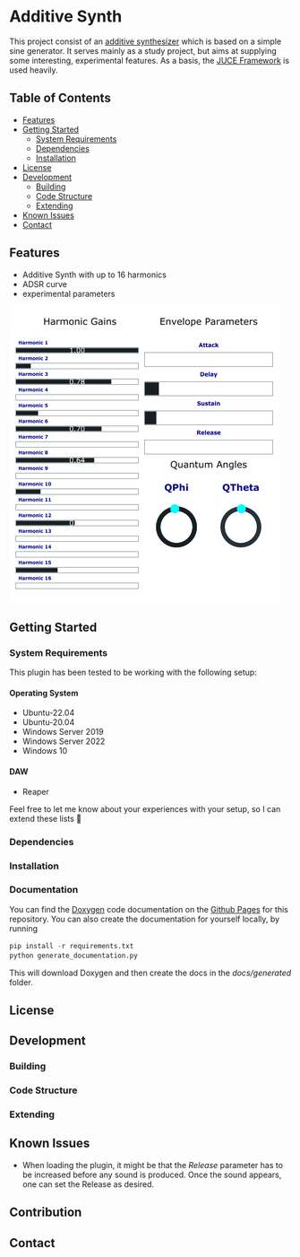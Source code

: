 
# Additive Synth

This project consist of an [additive synthesizer](https://en.wikipedia.org/wiki/Additive_synthesis) which is based on a simple sine generator. 
It serves mainly as a study project, but aims at supplying some interesting, experimental features.
As a basis, the [JUCE Framework](https://github.com/juce-framework/JUCE) is used heavily. 

## Table of Contents
* [Features](#features)
* [Getting Started](#getting-started)
    * [System Requirements](#system-requirements)
    * [Dependencies](#dependencies)
    * [Installation](#installation)
* [License](#license)
* [Development](#development)
    * [Building](#building)
    * [Code Structure](#code-structure)
    * [Extending](#extending)
* [Known Issues](#known-issues)
* [Contact](#contact)

## Features
* Additive Synth with up to 16 harmonics
* ADSR curve 
* experimental parameters

![Screenshot of the current version of the plugin.](/res/shotv_0_1.png)

## Getting Started

### System Requirements
This plugin has been tested to be working with the following setup:

#### Operating System
* Ubuntu-22.04
* Ubuntu-20.04
* Windows Server 2019
* Windows Server 2022
* Windows 10

#### DAW
* Reaper 

Feel free to let me know about your experiences with your setup, so I can extend these lists :slightly_smiling_face:	

### Dependencies

### Installation

### Documentation
You can find the [Doxygen](https://www.doxygen.nl/index.html) code documentation on the [Github Pages](https://cwellm.github.io/VST_Plugin/) for this repository. You can also create the 
documentation for yourself locally, by running 

```python
pip install -r requirements.txt
python generate_documentation.py
```
This will download Doxygen and then create the docs in the _docs/generated_ folder. 

## License

## Development

### Building

### Code Structure

### Extending

## Known Issues
- When loading the plugin, it might be that the *Release* parameter has to be increased before any sound is produced.
Once the sound appears, one can set the Release as desired.

## Contribution

## Contact